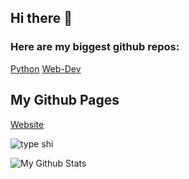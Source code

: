 ## Hi there 👋

### Here are my biggest github repos:
[Python](https://github.com/NoJamesHere/PythonProjects)
[Web-Dev](https://github.com/NoJamesHere/Javascriptt)

## My Github Pages
[Website](https://nojameshere.github.io/Javascriptt/)

![type shi](https://giphy.com/gifs/3y0oCOkdKKRi0)

![My Github Stats](https://github-readme-stats.vercel.app/api?username=nojameshere&show_icons=true&theme=radical)
<!--
**NoJamesHere/NoJamesHere** is a ✨ _special_ ✨ repository because its `README.md` (this file) appears on your GitHub profile.

Here are some ideas to get you started:

- 🔭 I’m currently working on ...
- 🌱 I’m currently learning ...
- 👯 I’m looking to collaborate on ...
- 🤔 I’m looking for help with ...
- 💬 Ask me about ...
- 📫 How to reach me: ...
- 😄 Pronouns: ...
- ⚡ Fun fact: ...
-->
